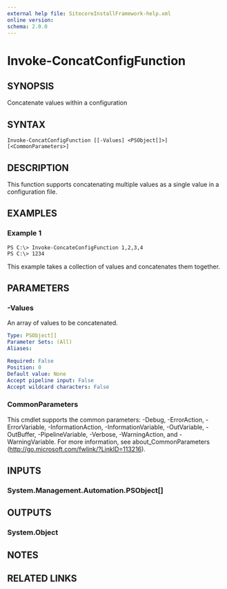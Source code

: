```yaml
---
external help file: SitecoreInstallFramework-help.xml
online version: 
schema: 2.0.0
---
```


# Invoke-ConcatConfigFunction

## SYNOPSIS
Concatenate values within a configuration

## SYNTAX

```
Invoke-ConcatConfigFunction [[-Values] <PSObject[]>] [<CommonParameters>]
```

## DESCRIPTION
This function supports concatenating multiple values as a single value in a configuration file.

## EXAMPLES

### Example 1
```
PS C:\> Invoke-ConcateConfigFunction 1,2,3,4
PS C:\> 1234
```

This example takes a collection of values and concatenates them together.

## PARAMETERS

### -Values
An array of values to be concatenated.

```yaml
Type: PSObject[]
Parameter Sets: (All)
Aliases: 

Required: False
Position: 0
Default value: None
Accept pipeline input: False
Accept wildcard characters: False
```

### CommonParameters
This cmdlet supports the common parameters: -Debug, -ErrorAction, -ErrorVariable, -InformationAction, -InformationVariable, -OutVariable, -OutBuffer, -PipelineVariable, -Verbose, -WarningAction, and -WarningVariable. For more information, see about_CommonParameters (http://go.microsoft.com/fwlink/?LinkID=113216).

## INPUTS

### System.Management.Automation.PSObject[]

## OUTPUTS

### System.Object

## NOTES

## RELATED LINKS

